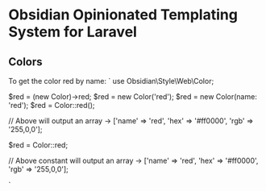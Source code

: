 # Obsidian Opinionated Templating System for Laravel

## Colors
To get the color red by name:
`
use Obsidian\Style\Web\Color;

$red = (new Color)->red;
$red = new Color('red'); 
$red = new Color(name: 'red');
$red = Color::red();

// Above will output an array -> ['name' => 'red', 'hex' => '#ff0000', 'rgb' => '255,0,0'];

$red = Color::red; 

// Above constant will output an array -> ['name' => 'red', 'hex' => '#ff0000', 'rgb' => '255,0,0'];

`